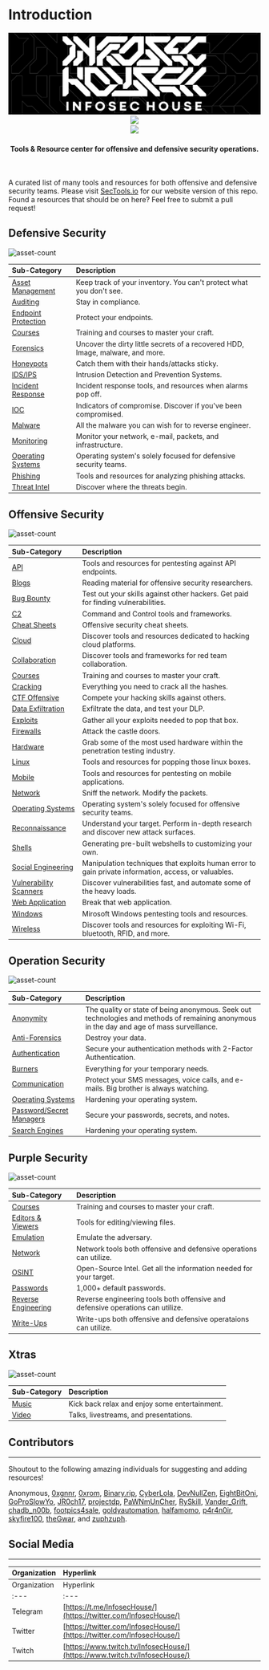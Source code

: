# Introduction

<p align="center">
<img src="/docs/img/infosecHouseBanner.png">
<br>
<img src="https://img.shields.io/github/last-commit/InfosecHouse/InfosecHouse?color=%233c85d4&style=for-the-badge"><br>
<img src="https://img.shields.io/twitter/follow/infosechouse?style=social"><br>
</p>

<h4 align="center">
Tools & Resource center for offensive and defensive security operations.
</h4>
<br>

A curated list of many tools and resources for both offensive and defensive security teams. Please visit [SecTools.io](http://sectools.io/) for our website version of this repo. Found a resources that should be on here? Feel free to submit a pull request!

## Defensive Security
![asset-count](https://img.shields.io/badge/Tools%20%26%20Resources%20Available-190-3c85d4)

| Sub-Category | Description |
| :--- | :--- |
| [Asset Management](defensive-security/defensive-assets-management.md) | Keep track of your inventory. You can't protect what you don't see. |
| [Auditing](defensive-security/defensive-auditing.md) | Stay in compliance. |
| [Endpoint Protection](defensive-security/defensive-endpoint-protection.md) | Protect your endpoints. | 
| [Courses](defensive-security/defensive-courses.md) | Training and courses to master your craft. |
| [Forensics](defensive-security/defensive-forensics.md) | Uncover the dirty little secrets of a recovered HDD, Image, malware, and more. |
| [Honeypots](defensive-security/defensive-honeypot.md) | Catch them with their hands/attacks sticky. |
| [IDS/IPS](defensive-security/defensive-ids-ips.md) | Intrusion Detection and Prevention Systems. |
| [Incident Response](defensive-security/defensive-ir.md) | Incident response tools, and resources when alarms pop off. |
| [IOC](defensive-security/defensive-ioc.md) | Indicators of compromise. Discover if you've been compromised. |
| [Malware](defensive-security/defensive-malware.md) | All the malware you can wish for to reverse engineer. |
| [Monitoring](defensive-security/defensive-monitoring.md) | Monitor your network, e-mail, packets, and infrastructure. |
| [Operating Systems](defensive-security/defensive-operating-systems.md) | Operating system's solely focused for defensive security teams. |
| [Phishing](defensive-security/defensive-phishing.md) | Tools and resources for analyzing phishing attacks. |
| [Threat Intel](defensive-security/defensive-threat-intel.md) | Discover where the threats begin. |

## Offensive Security
![asset-count](https://img.shields.io/badge/Tools%20%26%20Resources%20Available-451-3c85d4)

| Sub-Category | Description |
| :--- | :--- |
| [API](offensive-security/offensive-api.md) | Tools and resources for pentesting against API endpoints. |
| [Blogs](offensive-security/offensive-blogs.md) | Reading material for offensive security researchers. |
| [Bug Bounty](offensive-security/offensive-bug-bounty.md) | Test out your skills against other hackers. Get paid for finding vulnerabilities. |
| [C2](offensive-security/offensive-C2.md) | Command and Control tools and frameworks. |
| [Cheat Sheets](offensive-security/offensive-cheat-sheets.md) | Offensive security cheat sheets. |
| [Cloud](offensive-security/offensive-cloud.md) | Discover tools and resources dedicated to hacking cloud platforms. |
| [Collaboration](offensive-security/offensive-collab.md) | Discover tools and frameworks for red team collaboration. |
| [Courses](offensive-security/offensive-courses.md) | Training and courses to master your craft. |
| [Cracking](offensive-security/offensive-cracking.md) | Everything you need to crack all the hashes. |
| [CTF Offensive](offensive-security/offensive-ctf.md) | Compete your hacking skills against others. |
| [Data Exfiltration](offensive-security/offensive-data-exfiltration.md) | Exfiltrate the data, and test your DLP. |
| [Exploits](offensive-security/offensive-exploits.md) | Gather all your exploits needed to pop that box. |
| [Firewalls](offensive-security/offensive-firewalls.md) | Attack the castle doors. |
| [Hardware](offensive-security/offensive-hardware.md) | Grab some of the most used hardware within the penetration testing industry. |
| [Linux](offensive-security/offensive-linux.md) | Tools and resources for popping those linux boxes. |
| [Mobile](offensive-security/offensive-mobile.md) | Tools and resources for pentesting on mobile applications. |
| [Network](offensive-security/offensive-network.md) | Sniff the network. Modify the packets. |
| [Operating Systems](offensive-security/offensive-operating-systems.md) | Operating system's solely focused for offensive security teams. |
| [Reconnaissance](offensive-security/offensive-recon.md) | Understand your target. Perform in-depth research and discover new attack surfaces. |
| [Shells](offensive-security/offensive-shells.md) | Generating pre-built webshells to customizing your own. |
| [Social Engineering](offensive-security/offensive-social-engineering.md) | Manipulation techniques that exploits human error to gain private information, access, or valuables. |
| [Vulnerability Scanners](offensive-security/offensive-vuln-scanners.md) | Discover vulnerabilities fast, and automate some of the heavy loads. |
| [Web Application](offensive-security/offensive-web-app.md) | Break that web application. |
| [Windows](offensive-security/offensive-windows.md) | Mirosoft Windows pentesting tools and resources. |
| [Wireless](offensive-security/offensive-wireless.md) | Discover tools and resources for exploiting Wi-Fi, bluetooth, RFID, and more. |

## Operation Security
![asset-count](https://img.shields.io/badge/Tools%20%26%20Resources%20Available-105-3c85d4)

| Sub-Category | Description |
| :--- | :--- |
| [Anonymity](operation-security/operation-anonymity.md) | The quality or state of being anonymous. Seek out technologies and methods of remaining anonymous in the day and age of mass surveillance. |
| [Anti-Forensics](operation-security/operation-antiforensic.md) | Destroy your data. |
| [Authentication](operation-security/operation-authentication.md) | Secure your authentication methods with 2-Factor Authentication. |
| [Burners](operation-security/operation-burners.md) | Everything for your temporary needs. |
| [Communication](operation-security/operation-communication.md) | Protect your SMS messages, voice calls, and e-mails. Big brother is always watching. |
| [Operating Systems](operation-security/operation-operating-systems.md) | Hardening your operating system. |
| [Password/Secret Managers](operation-security/operation-pass-managers.md) | Secure your passwords, secrets, and notes. |
| [Search Engines](operation-security/operation-search-engines.md) | Hardening your operating system. |


## Purple Security
![asset-count](https://img.shields.io/badge/Tools%20%26%20Resources%20Available-37-3c85d4)

| Sub-Category | Description |
| :--- | :--- |
| [Courses](purple-security/purple-courses.md) | Training and courses to master your craft. |
| [Editors & Viewers](purple-security/purple-editor-viewer.md) | Tools for editing/viewing files. |
| [Emulation](purple-security/purple-emulation.md) | Emulate the adversary. |
| [Network](purple-security/purple-network.md) | Network tools both offensive and defensive operations can utilize. |
| [OSINT](purple-security/purple-osint.md) | Open-Source Intel. Get all the information needed for your target. |
| [Passwords](purple-security/purple-passwords.md) | 1,000+ default passwords. |
| [Reverse Engineering](purple-security/purple-re.md) | Reverse engineering tools both offensive and defensive operations can utilize. |
| [Write-Ups](purple-security/purple-write-ups.md) | Write-ups both offensive and defensive operataions can utilize. |

## Xtras
![asset-count](https://img.shields.io/badge/Tools%20%26%20Resources%20Available-38-3c85d4)

| Sub-Category | Description |
| :--- | :--- |
| [Music](xtras/xtras-music.md) | Kick back relax and enjoy some entertainment. |
| [Video](xtras/xtras-video.md) | Talks, livestreams, and presentations. |

## Contributors

---

Shoutout to the following amazing individuals for suggesting and adding resources!

Anonymous, [0xgnnr](https://www.twitch.tv/0xgnnr), [0xrom](https://www.twitch.tv/0xrom), [Binary.rip](https://www.instagram.com/binary.rip/), [CyberLola](https://www.twitch.tv/CyberLola), [DevNullZen](https://www.twitch.tv/DevNullZen), [EightBitOni](https://www.twitch.tv/eightbitoni/), [GoProSlowYo](https://www.twitch.tv/goproslowyo), [JR0ch17](https://twitter.com/JR0ch17), [projectdp](https://github.com/projectdp/), [PaWNmUnCher](https://www.twitch.tv/PaWNmUnCher), [RySkill](https://www.twitch.tv/ryskill), [Vander_Grift](https://www.twitch.tv/Vander_Grift), [chadb\_n00b](https://www.twitch.tv/chadb_n00b), [footpics4sale](https://www.twitch.tv/footpics4sale), [goldyautomation](https://www.twitch.tv/goldyautomation), [halfamomo](https://www.twitch.tv/halfamomo), [p4r4n0ir](https://www.twitch.tv/p4r4n0ir), [skyfire100](https://www.twitch.tv/skyfire100), [theGwar](https://www.twitch.tv/thegwar), and [zuphzuph](https://www.twitch.tv/zuphzuph).

## Social Media

---

| Organization | Hyperlink |
| :--- | :--- |
| Organization | Hyperlink |
| :--- | :--- |
| Telegram | [https://t.me/InfosecHouse/](https://twitter.com/InfosecHouse/) |
| Twitter | [https://twitter.com/InfosecHouse/](https://twitter.com/InfosecHouse/) |
| Twitch | [https://www.twitch.tv/InfosecHouse/](https://www.twitch.tv/InfosecHouse/) |